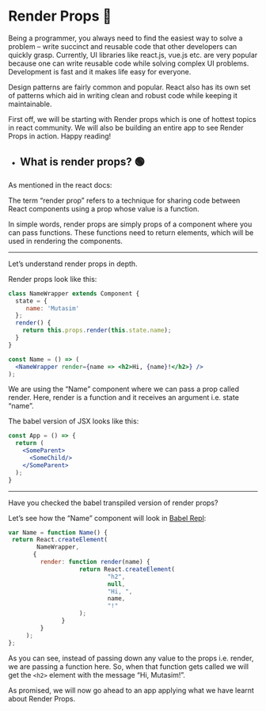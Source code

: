 # Render Props 📌

Being a programmer, you always need to find the easiest way to solve a problem – write succinct and reusable code that other developers can quickly grasp. Currently, UI libraries like react.js, vue.js etc. are very popular because one can write reusable code while solving complex UI problems. Development is fast and it makes life easy for everyone.

Design patterns are fairly common and popular. React also has its own set of patterns which aid in writing clean and robust code while keeping it maintainable.

First off, we will be starting with Render props which is one of hottest topics in react community. We will also be building an entire app to see Render Props in action. Happy reading!

- ## What is render props? 🟢

As mentioned in the react docs:

The term “render prop” refers to a technique for sharing code between React components using a prop whose value is a function.

In simple words, render props are simply props of a component where you can pass functions. These functions need to return elements, which will be used in rendering the components.
<hr>
Let’s understand render props in depth.

Render props look like this:

```jsx
class NameWrapper extends Component {
  state = { 
     name: 'Mutasim' 
  };
  render() {
    return this.props.render(this.state.name);
  }
}

const Name = () => (
  <NameWrapper render={name => <h2>Hi, {name}!</h2>} />
);
```

We are using the “Name” component where we can pass a prop called render. Here, render is a function and it receives an argument i.e. state “name”.

The babel version of JSX looks like this:

```jsx
const App = () => {
  return (
    <SomeParent>
      <SomeChild/>
    </SomeParent>
  );
}
```
<hr>
Have you checked the babel transpiled version of render props?

Let’s see how the “Name” component will look in <a href="https://babeljs.io/en/repl.html#?browsers=defaults%2C%20not%20ie%2011%2C%20not%20ie_mob%2011&build=&builtIns=false&corejs=3.21&spec=false&loose=false&code_lz=MYewdgzgLgBApgGzgWzmWBeGAeAFgRgD4AJRBEAGhgHcQAnBAEwEJsB6AwgbgChRJY_KAEMAlmDh0YWRiGABXVOgB0AczhQAokiVQAQgE8AkowAUAcjogQUcwEpeAJTjDgUACIB5ALLK6aRklTRBQ0KCohMQk6Bz5waBgAB2kcThhSBHIcDiJeIA&debug=false&forceAllTransforms=false&shippedProposals=false&circleciRepo=&evaluate=false&fileSize=false&timeTravel=false&sourceType=module&lineWrap=true&presets=react&prettier=false&targets=&version=7.20.15&externalPlugins=&assumptions=%7B%7D">Babel Repl</a>:

```jsx
var Name = function Name() {
 return React.createElement(
        NameWrapper,
       {
         render: function render(name) {
                    return React.createElement(
                            "h2",
                            null,
                            "Hi, ",
                            name,
                            "!"
                    );
               }
         }
     );
};
```

As you can see, instead of passing down any value to the props i.e. render, we are passing a function here. So, when that function gets called we will get the ```<h2>``` element with the message “Hi, Mutasim!”.

As promised, we will now go ahead to an app applying what we have learnt about Render Props.

